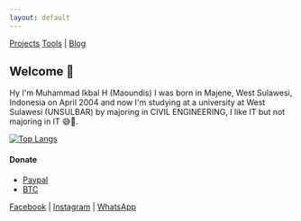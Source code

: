 ```yaml
---
layout: default
---
```


[Projects](./projects.html) [Tools](https://tools.maoundis.com) | [Blog](https://blog.maoundis.com)

## Welcome 👏

Hy I'm Muhammad Ikbal H (Maoundis) I was born in Majene, West Sulawesi, Indonesia on April 2004 and now I'm studying at a university at West Sulawesi (UNSULBAR) by majoring in CIVIL ENGINEERING, I like IT but not majoring in IT 😅🥴.

[![Top Langs](https://github-readme-stats.vercel.app/api/top-langs/?username=ikbal-hanafi&layout=compact&theme=shades-of-purple)](https://ikbal-hanafi.github.io)

#### Donate
+ [Paypal](https://paypal.me/ikbalRdmc)
+ [BTC](https://www.blockchain.com/btc/address/1P9cv66bjFdwpGYFFx9BbC82kGvZA8qMwC)

[Facebook](https://fb.me/Xiuz.Maoundis) | [Instagram](https://instagram.com/ikbal.rdmc__) | [WhatsApp](https://wa.me/+6283138932677)
